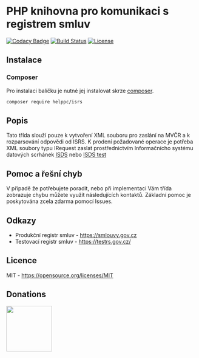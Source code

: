 # PHP knihovna pro komunikaci s registrem smluv

[![Codacy Badge](https://api.codacy.com/project/badge/Grade/5fcb9313dfd6467b956abba4d570d598)](https://www.codacy.com/app/Tirus91/isrs?utm_source=github.com&amp;utm_medium=referral&amp;utm_content=HelpPC/isrs&amp;utm_campaign=Badge_Grade)
[![Build Status](https://travis-ci.org/HelpPC/isrs.svg?branch=master)](https://travis-ci.org/HelpPC/isrs) 
[![License](https://img.shields.io/badge/license-MIT-blue.svg)](https://packagist.org/packages/helppc/isrs)


## Instalace

### Composer

Pro instalaci balíčku je nutné jej instalovat skrze [composer](https://getcomposer.org/).

```bash
composer require helppc/isrs
```

## Popis
Tato třída slouží pouze k vytvoření XML souboru pro zaslání na MVČR a k rozparsování odpovědi od ISRS. K prodení požadované operace je potřeba XML soubory typu IRequest zaslat prostřednictvím Informačnícho systému datových scrhánek [ISDS](https://mojedatovaschranka.cz) nebo [ISDS test](https://czebox.cz) 

## Pomoc a řešní chyb

V případě že potřebujete poradit, nebo při implementaci Vám třída zobrazuje chybu můžete využít následujících kontaktů.
Základní pomoc je poskytována zcela zdarma pomocí Issues.

## Odkazy
- Produkční registr smluv - https://smlouvy.gov.cz
- Testovací registr smluv - https://testrs.gov.cz/

## Licence
MIT - https://opensource.org/licenses/MIT

## Donations

[<img src="http://icons.iconarchive.com/icons/designbolts/credit-card-payment/256/Paypal-icon.png" width="120">](https://paypal.me/helppc)